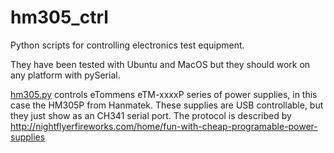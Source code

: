 # hm305_ctrl

Python scripts for controlling electronics test equipment.

They have been tested with Ubuntu and MacOS but they should work on any platform
with pySerial.

[hm305.py](hm305.py) controls eTommens eTM-xxxxP series of power supplies, in this case the HM305P from Hanmatek.  These supplies are USB controllable, but they just show as an CH341 serial port.  The protocol is described by http://nightflyerfireworks.com/home/fun-with-cheap-programable-power-supplies
